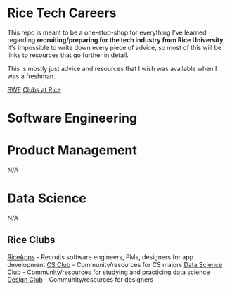 # Rice Tech Careers

This repo is meant to be a one-stop-shop for everything I've learned regarding **recruiting/preparing for the tech industry from Rice University**.
It's impossible to write down every piece of advice, so most of this will be links to resources that go further in detail.

This is mostly just advice and resources that I wish was available when I was a freshman.

[SWE](#software-engineering)
[Clubs at Rice](##rice-clubs)

# Software Engineering


# Product Management

N/A

# Data Science

N/A


## Rice Clubs

[RiceApps](http://riceapps.org/) - Recruits software engineers, PMs, designers for app development
[CS Club](http://csclub.rice.edu/) - Community/resources for CS majors
[Data Science Club](https://datasci.rice.edu/) - Community/resources for studying and practicing data science
[Design Club](__) - Community/resources for designers


